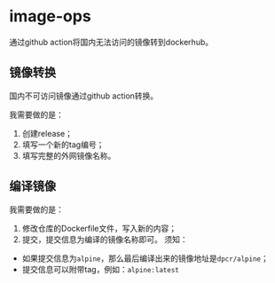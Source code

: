 # image-ops
通过github action将国内无法访问的镜像转到dockerhub。
## 镜像转换
国内不可访问镜像通过github action转换。

我需要做的是：
1. 创建release；
2. 填写一个新的tag编号；
3. 填写完整的外网镜像名称。
## 编译镜像
我需要做的是：
1. 修改仓库的Dockerfile文件，写入新的内容；
2. 提交，提交信息为编译的镜像名称即可。
须知：
- 如果提交信息为`alpine`，那么最后编译出来的镜像地址是`dpcr/alpine`；
- 提交信息可以附带tag，例如：`alpine:latest`
